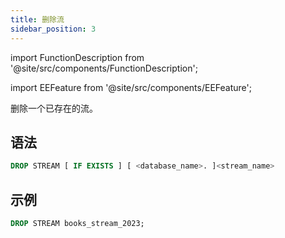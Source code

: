```yaml
---
title: 删除流
sidebar_position: 3
---
```

import FunctionDescription from '@site/src/components/FunctionDescription';

<FunctionDescription description="引入或更新版本：v1.2.223"/>

import EEFeature from '@site/src/components/EEFeature';

<EEFeature featureName='STREAM'/>

删除一个已存在的流。

## 语法

```sql
DROP STREAM [ IF EXISTS ] [ <database_name>. ]<stream_name>
```

## 示例

```sql
DROP STREAM books_stream_2023;
```